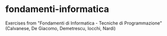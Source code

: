 # fondamenti-informatica
Exercises from "Fondamenti di Informatica - Tecniche di Programmazione" (Calvanese, De Giacomo, Demetrescu, Iocchi, Nardi)
